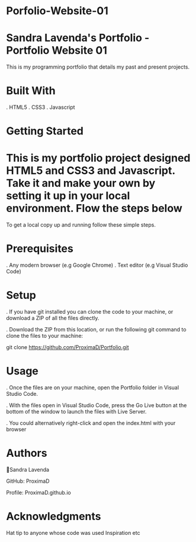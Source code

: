 # Porfolio-Website-01

# Sandra Lavenda's Portfolio - Portfolio Website 01

This is my programming portfolio that details my past and present projects. 

# Built With 
. HTML5 
. CSS3
. Javascript

# Getting Started 

# This is my portfolio project designed HTML5 and CSS3 and Javascript. Take it and make your own by setting it up in your local environment. Flow the steps below

To get a local copy up and running follow these simple steps.

# Prerequisites

. Any modern browser (e.g Google Chrome)
. Text editor (e.g Visual Studio Code)

# Setup

. If you have git installed you can clone the code to your machine, or download a ZIP of all the files directly.

. Download the ZIP from this location, or run the following git command to clone the files to your machine:

git clone https://github.com/ProximaD/Portfolio.git

# Usage

. Once the files are on your machine, open the Portfolio folder in Visual Studio Code.

. With the files open in Visual Studio Code, press the Go Live button at the bottom of the window to launch the files with Live Server.

. You could alternatively right-click and open the index.html with your browser

# Authors

👤Sandra Lavenda

GitHub: ProximaD

Profile: ProximaD.github.io

# Acknowledgments

Hat tip to anyone whose code was used Inspiration etc
